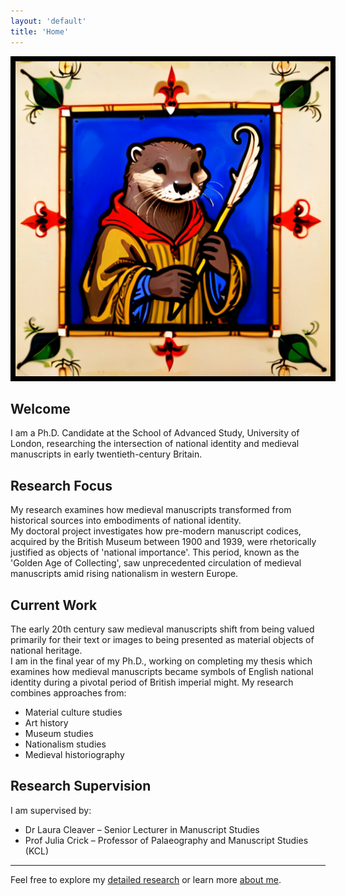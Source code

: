 ```yaml
---
layout: 'default'
title: 'Home'
---
```


<div class="header-with-image">
  <img src="/assets/images/otter1.png" alt="Decorative otter illustration" class="header-image" style="border: 8px solid black;">
  <h2>Welcome</h2>
  <p class="dropcap">
  I am a Ph.D. Candidate at the School of Advanced Study, University of London, researching the intersection of national identity and medieval manuscripts in early twentieth-century Britain.
  </p>
</div>

## Research Focus
<div class="sidenote">
My research examines how medieval manuscripts transformed from historical sources into embodiments of national identity.
</div>
My doctoral project investigates how pre-modern manuscript codices, acquired by the British Museum between 1900 and 1939, were rhetorically justified as objects of 'national importance'. This period, known as the 'Golden Age of Collecting', saw unprecedented circulation of medieval manuscripts amid rising nationalism in western Europe.

## Current Work
<div class="sidenote">
The early 20th century saw medieval manuscripts shift from being valued primarily for their text or images to being presented as material objects of national heritage.
</div>
I am in the final year of my Ph.D., working on completing my thesis which examines how medieval manuscripts became symbols of English national identity during a pivotal period of British imperial might. My research combines approaches from:

* Material culture studies
* Art history
* Museum studies
* Nationalism studies
* Medieval historiography


## Research Supervision

I am supervised by:
* Dr Laura Cleaver – Senior Lecturer in Manuscript Studies
* Prof Julia Crick – Professor of Palaeography and Manuscript Studies (KCL)

---

Feel free to explore my [detailed research](research) or learn more [about me](about).